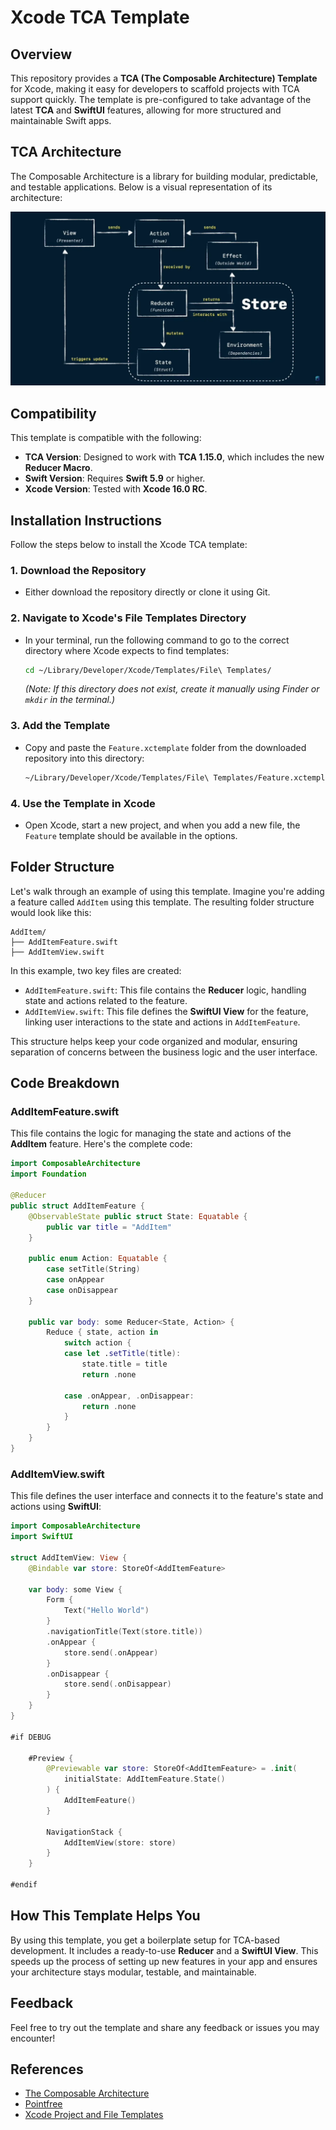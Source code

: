 
# Xcode TCA Template

## Overview

This repository provides a **TCA (The Composable Architecture) Template** for Xcode, making it easy for developers to scaffold projects with TCA support quickly. The template is pre-configured to take advantage of the latest **TCA** and **SwiftUI** features, allowing for more structured and maintainable Swift apps.

## TCA Architecture

The Composable Architecture is a library for building modular, predictable, and testable applications. Below is a visual representation of its architecture:

![TCA Architecture](https://github.com/mehmetbaykar/TCA-Xcode-Template/blob/master/Images/image_tca_graph.webp?raw=true)

## Compatibility

This template is compatible with the following:

- **TCA Version**: Designed to work with **TCA 1.15.0**, which includes the new **Reducer Macro**.
- **Swift Version**: Requires **Swift 5.9** or higher.
- **Xcode Version**: Tested with **Xcode 16.0 RC**.

## Installation Instructions

Follow the steps below to install the Xcode TCA template:

### 1. Download the Repository
- Either download the repository directly or clone it using Git.

### 2. Navigate to Xcode's File Templates Directory
- In your terminal, run the following command to go to the correct directory where Xcode expects to find templates:
  
  ```bash
  cd ~/Library/Developer/Xcode/Templates/File\ Templates/
  ```

  *(Note: If this directory does not exist, create it manually using Finder or `mkdir` in the terminal.)*

### 3. Add the Template
- Copy and paste the `Feature.xctemplate` folder from the downloaded repository into this directory:
  
  ```bash
  ~/Library/Developer/Xcode/Templates/File\ Templates/Feature.xctemplate/
  ```

### 4. Use the Template in Xcode
- Open Xcode, start a new project, and when you add a new file, the `Feature` template should be available in the options.

## Folder Structure

Let's walk through an example of using this template. Imagine you're adding a feature called `AddItem` using this template. The resulting folder structure would look like this:
```
AddItem/
├── AddItemFeature.swift
├── AddItemView.swift
```

In this example, two key files are created:

- `AddItemFeature.swift`: This file contains the **Reducer** logic, handling state and actions related to the feature.
- `AddItemView.swift`: This file defines the **SwiftUI View** for the feature, linking user interactions to the state and actions in `AddItemFeature`.

This structure helps keep your code organized and modular, ensuring separation of concerns between the business logic and the user interface.


## Code Breakdown

### AddItemFeature.swift

This file contains the logic for managing the state and actions of the **AddItem** feature. Here's the complete code:

```swift
import ComposableArchitecture
import Foundation

@Reducer
public struct AddItemFeature {
    @ObservableState public struct State: Equatable {
        public var title = "AddItem"
    }

    public enum Action: Equatable {
        case setTitle(String)
        case onAppear
        case onDisappear
    }

    public var body: some Reducer<State, Action> {
        Reduce { state, action in
            switch action {
            case let .setTitle(title):
                state.title = title
                return .none

            case .onAppear, .onDisappear:
                return .none
            }
        }
    }
}
```

### AddItemView.swift

This file defines the user interface and connects it to the feature's state and actions using **SwiftUI**:

```swift
import ComposableArchitecture
import SwiftUI

struct AddItemView: View {
    @Bindable var store: StoreOf<AddItemFeature>

    var body: some View {
        Form {
            Text("Hello World")
        }
        .navigationTitle(Text(store.title))
        .onAppear {
            store.send(.onAppear)
        }
        .onDisappear {
            store.send(.onDisappear)
        }
    }
}

#if DEBUG

    #Preview {
        @Previewable var store: StoreOf<AddItemFeature> = .init(
            initialState: AddItemFeature.State()
        ) {
            AddItemFeature()
        }

        NavigationStack {
            AddItemView(store: store)
        }
    }

#endif
```

## How This Template Helps You

By using this template, you get a boilerplate setup for TCA-based development. It includes a ready-to-use **Reducer** and a **SwiftUI View**. This speeds up the process of setting up new features in your app and ensures your architecture stays modular, testable, and maintainable.

## Feedback

Feel free to try out the template and share any feedback or issues you may encounter!

## References

- [The Composable Architecture](https://github.com/pointfreeco/swift-composable-architecture)
- [Pointfree](https://www.pointfree.co)
- [Xcode Project and File Templates](https://www.kodeco.com/26582967-xcode-project-and-file-templates)
